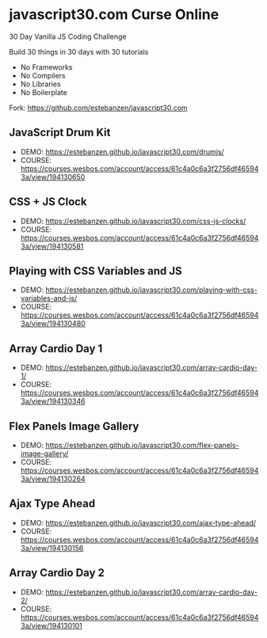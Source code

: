 # javascript30.com Curse Online

30 Day Vanilla JS Coding Challenge

Build 30 things in 30 days with 30 tutorials

- No Frameworks
- No Compilers
- No Libraries
- No Boilerplate

Fork: https://github.com/estebanzen/javascript30.com

## JavaScript Drum Kit

- DEMO: https://estebanzen.github.io/javascript30.com/drumjs/
- COURSE: https://courses.wesbos.com/account/access/61c4a0c6a3f2756df465943a/view/194130650

## CSS + JS Clock

- DEMO: https://estebanzen.github.io/javascript30.com/css-js-clocks/
- COURSE: https://courses.wesbos.com/account/access/61c4a0c6a3f2756df465943a/view/194130581

## Playing with CSS Variables and JS

- DEMO: https://estebanzen.github.io/javascript30.com/playing-with-css-variables-and-js/
- COURSE: https://courses.wesbos.com/account/access/61c4a0c6a3f2756df465943a/view/194130480

## Array Cardio Day 1

- DEMO: https://estebanzen.github.io/javascript30.com/array-cardio-day-1/
- COURSE: https://courses.wesbos.com/account/access/61c4a0c6a3f2756df465943a/view/194130346

## Flex Panels Image Gallery

- DEMO: https://estebanzen.github.io/javascript30.com/flex-panels-image-gallery/
- COURSE: https://courses.wesbos.com/account/access/61c4a0c6a3f2756df465943a/view/194130264

## Ajax Type Ahead

- DEMO: https://estebanzen.github.io/javascript30.com/ajax-type-ahead/
- COURSE: https://courses.wesbos.com/account/access/61c4a0c6a3f2756df465943a/view/194130156

## Array Cardio Day 2

- DEMO: https://estebanzen.github.io/javascript30.com/array-cardio-day-2/
- COURSE: https://courses.wesbos.com/account/access/61c4a0c6a3f2756df465943a/view/194130101